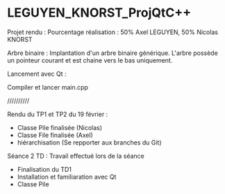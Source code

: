 # LEGUYEN_KNORST_ProjQtC++ 

Projet rendu :
Pourcentage réalisation : 50% Axel LEGUYEN, 50% Nicolas KNORST

Arbre binaire :
Implantation d'un arbre binaire générique. L'arbre possède un pointeur courant et est chaine vers le bas uniquement.


Lancement avec Qt :

Compiler et lancer main.cpp



//////////

Rendu du TP1 et TP2 du 19 février :
- Classe Pile finalisée (Nicolas)
- Classe File finalisée (Axel)
- hiérarchisation 
(Se repporter aux branches du Git)



Séance 2 TD :
Travail effectué lors de la séance 
- Finalisation du TD1
- Installation et familiaration avec Qt
- Classe Pile

